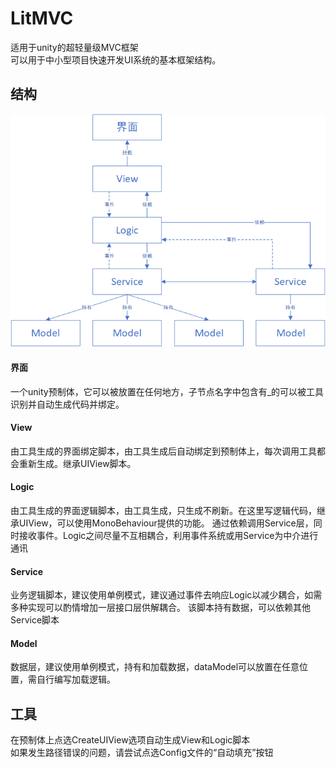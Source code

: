 # LitMVC
适用于unity的超轻量级MVC框架 <br> 
可以用于中小型项目快速开发UI系统的基本框架结构。
## 结构
![MVC框架.png](MVC框架.png)
#### 界面
一个unity预制体，它可以被放置在任何地方，子节点名字中包含有_的可以被工具识别并自动生成代码并绑定。
#### View
由工具生成的界面绑定脚本，由工具生成后自动绑定到预制体上，每次调用工具都会重新生成。继承UIView脚本。
#### Logic
由工具生成的界面逻辑脚本，由工具生成，只生成不刷新。在这里写逻辑代码，继承UIView，可以使用MonoBehaviour提供的功能。
通过依赖调用Service层，同时接收事件。Logic之间尽量不互相耦合，利用事件系统或用Service为中介进行通讯
#### Service
业务逻辑脚本，建议使用单例模式，建议通过事件去响应Logic以减少耦合，如需多种实现可以酌情增加一层接口层供解耦合。
该脚本持有数据，可以依赖其他Service脚本
#### Model
数据层，建议使用单例模式，持有和加载数据，dataModel可以放置在任意位置，需自行编写加载逻辑。

## 工具
在预制体上点选CreateUIView选项自动生成View和Logic脚本<br>
如果发生路径错误的问题，请尝试点选Config文件的“自动填充”按钮